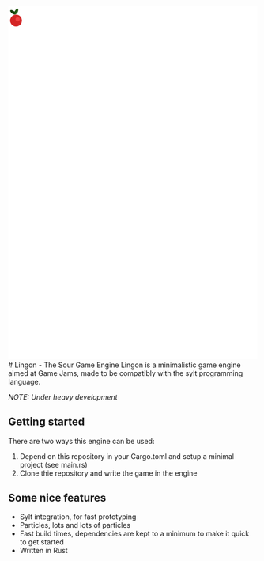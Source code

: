 <img src="lingon.svg" />
# Lingon - The Sour Game Engine
Lingon is a minimalistic game engine aimed at Game Jams, made to be compatibly
with the sylt programming language.

*NOTE: Under heavy development*

## Getting started
There are two ways this engine can be used:
1. Depend on this repository in your Cargo.toml and setup a minimal project (see main.rs) 
2. Clone thie repository and write the game in the engine

## Some nice features
 - Sylt integration, for fast prototyping
 - Particles, lots and lots of particles
 - Fast build times, dependencies are kept to a minimum to make it quick to get started
 - Written in Rust
